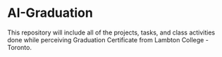 # AI-Graduation
This repository will include all of the projects, tasks, and class activities done while perceiving Graduation Certificate from Lambton College - Toronto.
